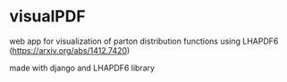 # visualPDF
web app for visualization of parton distribution functions using LHAPDF6 (https://arxiv.org/abs/1412.7420)

made with django and LHAPDF6 library
